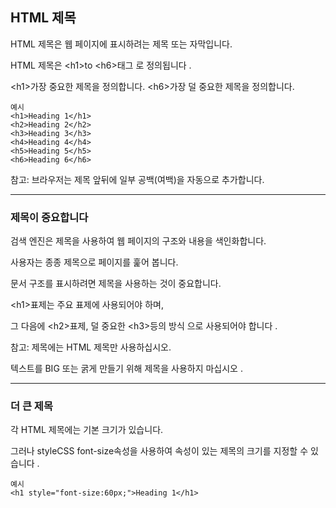 ## HTML 제목

HTML 제목은 웹 페이지에 표시하려는 제목 또는 자막입니다.

HTML 제목은 \<h1>to \<h6>태그 로 정의됩니다 .

\<h1>가장 중요한 제목을 정의합니다. \<h6>가장 덜 중요한 제목을 정의합니다.

    예시
    <h1>Heading 1</h1>
    <h2>Heading 2</h2>
    <h3>Heading 3</h3>
    <h4>Heading 4</h4>
    <h5>Heading 5</h5>
    <h6>Heading 6</h6>

참고: 브라우저는 제목 앞뒤에 일부 공백(여백)을 자동으로 추가합니다.

***
### 제목이 중요합니다
검색 엔진은 제목을 사용하여 웹 페이지의 구조와 내용을 색인화합니다.

사용자는 종종 제목으로 페이지를 훑어 봅니다. 

문서 구조를 표시하려면 제목을 사용하는 것이 중요합니다.

\<h1>표제는 주요 표제에 사용되어야 하며, 

그 다음에 \<h2>표제, 덜 중요한 \<h3>등의 방식 으로 사용되어야 합니다 .

참고: 제목에는 HTML 제목만 사용하십시오. 

텍스트를 BIG 또는 굵게 만들기 위해 제목을 사용하지 마십시오 .

***
### 더 큰 제목

각 HTML 제목에는 기본 크기가 있습니다. 

그러나 styleCSS font-size속성을 사용하여 속성이 있는 제목의 크기를 지정할 수 있습니다 .

    예시
    <h1 style="font-size:60px;">Heading 1</h1>
